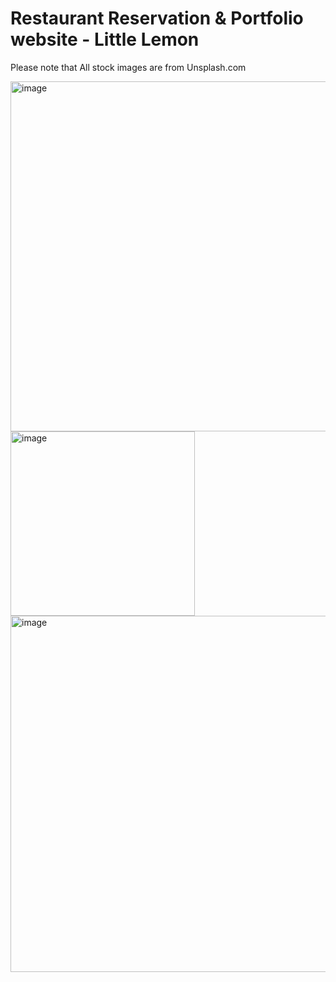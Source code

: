 # Restaurant Reservation & Portfolio website - Little Lemon

Please note that All stock images are from Unsplash.com


<img width="560" alt="image" src="https://github.com/NehaChawdipande/LittleLemon/assets/51154883/d7288123-5b02-4d0e-8875-6fe20bf81dda">

<img width="295" alt="image" src="https://github.com/NehaChawdipande/LittleLemon/assets/51154883/894a3e37-50a4-4239-a450-a62a6b39ff5b">

<img width="570" alt="image" src="https://github.com/NehaChawdipande/LittleLemon/assets/51154883/52037128-9c2f-44fa-a4d8-d741697a1c07">

